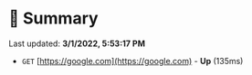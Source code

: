 # 📖 Summary
Last updated: **3/1/2022, 5:53:17 PM**

- `GET` [https://google.com](https://google.com) - **Up** (135ms)
